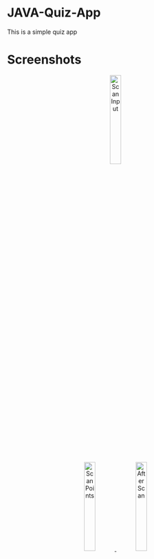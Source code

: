 # JAVA-Quiz-App

This is a simple quiz app 

# Screenshots
<div align="center">

<a href="(https://user-images.githubusercontent.com/74149479/124648717-38e65c80-deb5-11eb-9f6e-9b3ee054ffbd.jpeg" />
<img width="23%" src="(https://user-images.githubusercontent.com/74149479/124648717-38e65c80-deb5-11eb-9f6e-9b3ee054ffbd.jpeg" alt="Scan Input" title="Scan Input"></img>
<div align="center">

<a href="https://raw.githubusercontent.com/jhansireddy/AndroidScannerDemo/master/ScanDemoExample/screenshots/scanPoints.png" />
<img width="23%" src="https://raw.githubusercontent.com/jhansireddy/AndroidScannerDemo/master/ScanDemoExample/screenshots/scanPoints.png" alt="Scan Points" title="Scan Points"></img>

<a href="https://raw.githubusercontent.com/jhansireddy/AndroidScannerDemo/master/ScanDemoExample/screenshots/blackWhiteScannedResult.png" />
<img width="23%" src="https://raw.githubusercontent.com/jhansireddy/AndroidScannerDemo/master/ScanDemoExample/screenshots/blackWhiteScannedResult.png" alt="After Scan" title="After Scan"></img>
